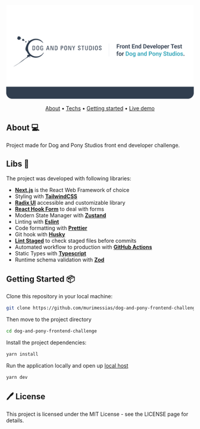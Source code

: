 <p align="center">
  <img src="./docs/assets/banner.svg" /> 
  <br />
</p>
<p align="center">
  <a href="https://github.com/murimessias/dog-and-pony-frontend-challenge#about-">About</a> •  
  <a href="https://github.com/murimessias/dog-and-pony-frontend-challenge#techs-">Techs</a> •  
  <a href="https://github.com/murimessias/dog-and-pony-frontend-challenge#getting-started-">Getting started</a> •  
  <a href="https://dog-and-pony-frontend-challenge.vercel.app/" target="_blank">Live demo</a>
</p>

## About 💻

Project made for Dog and Pony Studios front end developer challenge.

## Libs 🚀

The project was developed with following libraries:

- **[Next.js](https://nextjs.org)** is the React Web Framework of choice
- Styling with **[TailwindCSS](https://tailwindcss.com)**
- **[Radix UI](https://www.radix-ui.com)** accessible and customizable library
- **[React Hook Form](https://react-hook-form.com)** to deal with forms
- Modern State Manager with **[Zustand](https://github.com/pmndrs/zustand)**
- Linting with **[Eslint](https://eslint.org)**
- Code formatting with **[Prettier](https://prettier.io)**
- Git hook with **[Husky](https://github.com/typicode/husky)**
- **[Lint Staged](https://github.com/okonet/lint-staged)** to check staged files before commits
- Automated workflow to production with **[GitHub Actions](https://github.com/features/actions)**
- Static Types with **[Typescript](https://www.typescriptlang.org)**
- Runtime schema validation with **[Zod](https://zod.dev)**

## Getting Started 📦

Clone this repository in your local machine:

```bash
git clone https://github.com/murimessias/dog-and-pony-frontend-challenge.git
```

Then move to the project directory

```bash
cd dog-and-pony-frontend-challenge
```

Install the project dependencies:

```bash
yarn install
```

Run the application locally and open up [local host](http://localhost:3000)

```bash
yarn dev
```

## 🖊️ License

This project is licensed under the MIT License - see the LICENSE page for details.
